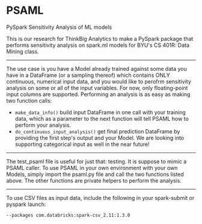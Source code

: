 # PSAML

PySpark Sensitivity Analysis of ML models

This is our research for ThinkBig Analytics to make a PySpark package that performs sensitivity analysis on spark.ml models for BYU's CS 401R: Data Mining class.

---

The use case is you have a Model already trained against some data you have in a DataFrame (or a sampling thereof) which contains ONLY continuous, numerical input data, and you would like to perofrm sensitivity analysis on some or all of the input variables. For now, only floating-point input columns are supported. Performing an analysis is as easy as making two function calls:

- ```make_data_info()``` build input DataFrame in one call with your training data, which as a parameter to the next function will tell PSAML how to perform your analysis.
- ```do_continuous_input_analysis()``` get final prediction DataFrame by providing the first step's output and your Model. We are looking into supporting categorical input as well in the near future!

---

The test_psaml file is useful for just that: testing. It is suppose to mimic a PSAML caller. To use PSAML in your own environment with your own Models, simply import the psaml.py file and call the two functions listed above. The other functions are private helpers to perform the analysis.

---

To use CSV files as input data, include the following in your spark-submit or pyspark launch:

` --packages com.databricks:spark-csv_2.11:1.3.0 `
